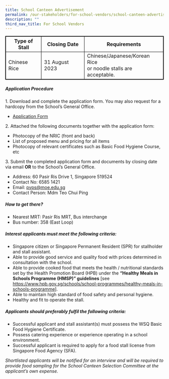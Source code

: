 ```yaml
---
title: School Canteen Advertisement
permalink: /our-stakeholders/for-school-vendors/school-canteen-advertisement/
description: ""
third_nav_title: For School Vendors
---
```

<style>
table, th, td {
  border:1px solid black;
}
</style>


<table style="width:100%">
  <tbody><tr>
    <th>Type of Stall</th>
    <th>Closing Date</th>
    <th>Requirements</th>
  </tr>
  <tr>
    <td>Chinese Rice</td>
    <td>31 August 2023</td>
    <td>Chinese/Japanese/Korean Rice<br>or noodle stalls are acceptable.</td>
  </tr>
</tbody></table>


<h5>Application Procedure</h5>

<p>1. Download and complete the application form. You may also request for a hardcopy from the School’s General Office.</p>
<ul>
 <li><a href="https://www.prcss.moe.edu.sg/files/School%20Canteen%20Advertisement/formbf7%20(2018).pdf">Application Form</a></li>
	</ul>

<p>2. Attached the following documents together with the application form:</p>
<ul>
	<li>Photocopy of the NRIC (front and back)</li>
	<li>List of proposed menu and pricing for all items</li>
	<li>Photocopy of relevant certificates such as Basic Food Hygiene Course, etc</li>
</ul>

<p>3. Submit the completed application form and documents by closing date via email <b>OR</b> to the School’s General Office.</p>
<ul>
	<li>Address: 60 Pasir Ris Drive 1, Singapore 519524</li>
	<li>Contact No: 6585 1421</li>
	<li>Email:&nbsp;<a href="pvps@moe.edu.sg">pvps@moe.edu.sg</a></li>
	<li>Contact Person: Mdm Teo Chui Ping</li>
</ul>

<h5>How to get there?</h5>
<ul>
	<li>Nearest MRT: Pasir Ris MRT, Bus interchange</li>
	<li>Bus number: 358 (East Loop)</li>
</ul>

<h5>Interest applicants must meet the following criteria:</h5>
<ul>
 <li>Singapore citizen or Singapore Permanent Resident (SPR) for stallholder and stall assistant.</li>
 <li>Able to provide good service and quality food with prices determined in consultation with the school.</li>
 <li>Able to provide cooked food that meets the health / nutritional standards set by the Health Promotion Board (HPB) under the <b>“Healthy Meals in Schools Programme (HMSP)” guidelines</b> [see <a href="https://www.hpb.gov.sg/schools/school-programmes/healthy-meals-in-schools-programme"> https://www.hpb.gov.sg/schools/school-programmes/healthy-meals-in-schools-programme</a>].</li>
 <li>Able to maintain high standard of food safety and personal hygiene.</li>
 <li>Healthy and fit to operate the stall.</li>
</ul>

<h5>Applicants should preferably fulfil the following criteria:</h5>
<ul>
  <li>Successful applicant and stall assistant(s) must possess the WSQ Basic Food Hygiene Certificate.</li>
  <li>Possess catering experience or experience operating in a school environment.</li>
  <li>Successful applicant is required to apply for a food stall license from Singapore Food Agency (SFA).</li>
</ul>  


<i>Shortlisted applicants will be notified for an interview and will be required to provide food sampling for the School Canteen Selection Committee at the applicant’s own expense.</i>